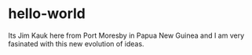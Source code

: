 # hello-world
Its Jim Kauk here from Port Moresby in Papua New Guinea and I am very fasinated with this new evolution of ideas.   
